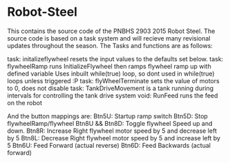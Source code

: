 # Robot-Steel
This contains the source code of the PNBHS 2903 2015 Robot Steel. The source code is based on a task system and will recieve many revisional updates throughout the season. The Tasks and functions are as follows:

task: initalizeflywheel resets the input values to the defaults set below.
task: flywheelRamp runs InitializeFlywheel then ramps flywheel ramp up with defined variable
Uses inbuilt while(true) loop, so dont used in while(true) loops unless triggered :P
task: flyWheelTerminate sets the value of motors to 0, does not disable
task: TankDriveMovement is a tank running during intervals for controlling the tank drive system
void: RunFeed runs the feed on the robot

And the button mappings are:
Btn5U: Startup ramp switch
Btn5D: Stop flywheelRamp/flywheel
Btn8U && Btn8D: Toggle flywheel Speed up and down.
Btn8R: Increase Right flywheel motor speed by 5 and decrease left by 5
Btn8L: Decrease Right flywheel motor speed by 5 and increase left by 5
Btn6U: Feed Forward (actual reverse)
Btn6D: Feed Backwards (actual forward)
